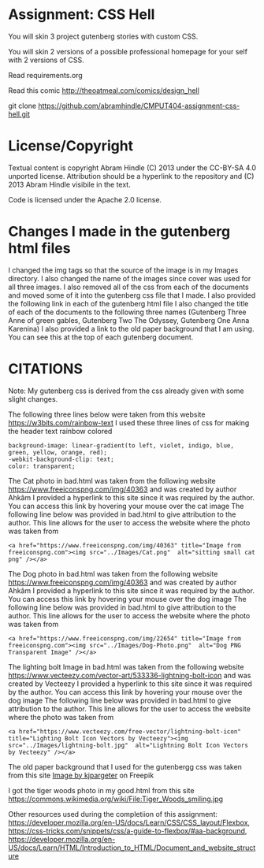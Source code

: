 Assignment: CSS Hell
====================

You will skin 3 project gutenberg stories with custom CSS.

You will skin 2 versions of a possible professional homepage for your
self with 2 versions of CSS.

Read requirements.org

Read this comic http://theoatmeal.com/comics/design_hell

git clone https://github.com/abramhindle/CMPUT404-assignment-css-hell.git

License/Copyright
=================

Textual content is copyright Abram Hindle (C) 2013 under the CC-BY-SA
4.0 unported license. Attribution should be a hyperlink to the
repository and (C) 2013 Abram Hindle visibile in the text.

Code is licensed under the Apache 2.0 license.

Changes I made in the gutenberg html files
=================
I changed the img tags so that the source of the image is in my Images directory. I also changed the name of the images since cover was used for all three images.
I also removed all of the css from each of the documents and moved some of it into the gutenberg css file that I made.
I also provided the following link in each of the gutenberg html file <link rel="stylesheet" href="gutenberg.css">
I also changed the title of each of the documents to the following three names (Gutenberg Three Anne of green gables, Gutenberg Two The Odyssey, Gutenberg One Anna Karenina)
I also provided a link to the old paper background that I am using. You can see this at the top of each gutenberg document.

CITATIONS
=================
Note: My gutenberg css is derived from the css already given with some slight changes.

The following three lines below were taken from this website https://w3bits.com/rainbow-text
I used these three lines of css for making the header text rainbow colored
```
background-image: linear-gradient(to left, violet, indigo, blue, green, yellow, orange, red);   
-webkit-background-clip: text;
color: transparent;
```

The Cat photo in bad.html was taken from the following website https://www.freeiconspng.com/img/40363 and was created by author Ahkâm
I provided a hyperlink to this site since it was required by the author. You can access this link by hovering your mouse over the cat image
The following line below was provided in bad.html to give attribution to the author. This line allows for the user to access the website where the photo was taken from
```
<a href="https://www.freeiconspng.com/img/40363" title="Image from freeiconspng.com"><img src="../Images/Cat.png"  alt="sitting small cat png" /></a>
```

The Dog photo in bad.html was taken from the following website https://www.freeiconspng.com/img/40363 and was created by author Ahkâm
I provided a hyperlink to this site since it was required by the author. You can access this link by hovering your mouse over the dog image
The following line below was provided in bad.html to give attribution to the author. This line allows for the user to access the website where the photo was taken from
```
<a href="https://www.freeiconspng.com/img/22654" title="Image from freeiconspng.com"><img src="../Images/Dog-Photo.png"  alt="Dog PNG Transparent Image" /></a>
```

The lighting bolt Image in bad.html was taken from the following website https://www.vecteezy.com/vector-art/533336-lightning-bolt-icon and was created by Vecteezy
I provided a hyperlink to this site since it was required by the author. You can access this link by hovering your mouse over the dog image
The following line below was provided in bad.html to give attribution to the author. This line allows for the user to access the website where the photo was taken from
```
<a href="https://www.vecteezy.com/free-vector/lightning-bolt-icon" title="Lighting Bolt Icon Vectors by Vecteezy"><img src="../Images/lightning-bolt.jpg"  alt="Lightning Bolt Icon Vectors by Vecteezy" /></a>
```

The old paper background that I used for the gutenbergg css was taken from this site  <a href="https://www.freepik.com/free-photo/grunge-paper-background_5286663.htm#query=old%20paper&position=16&from_view=keyword">Image by kjpargeter</a> on Freepik

I got the tiger woods photo in my good.html from this site https://commons.wikimedia.org/wiki/File:Tiger_Woods_smiling.jpg



Other resources used during the completiion of this assignment:
https://developer.mozilla.org/en-US/docs/Learn/CSS/CSS_layout/Flexbox,
https://css-tricks.com/snippets/css/a-guide-to-flexbox/#aa-background,
https://developer.mozilla.org/en-US/docs/Learn/HTML/Introduction_to_HTML/Document_and_website_structure